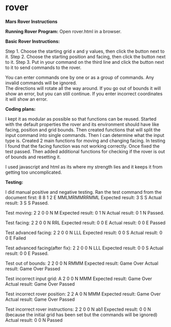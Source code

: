 # rover
**Mars Rover Instructions**

**Running Rover Program:**
Open rover.html in a browser.

**Basic Rover Instructions:**

Step 1. Choose the starting grid x and y values, then click the button next to it.
Step 2. Choose the starting position and facing, then click the button next to it.
Step 3. Put in your command on the third line and click the button next to it to send commands to the rover.

You can enter commands one by one or as a group of commands.
Any invalid commands will be ignored.  
The directions will rotate all the way around.
If you go out of bounds it will show an error, but you can still continue.
If you enter incorrect coordinates it will show an error.

**Coding plans:**

I kept it as modular as possible so that functions can be reused. 
Started with the default properties the rover and its environment should have like facing, position and grid bounds.
Then created functions that will split the input command into single commands.  Then I can determine what the input type is.
Created 2 main functions for moving and changing facing.  In testing I found that the facing function was not working correctly.  Once fixed the test passed.
Then added additional functions for checking if the rover is out of bounds and resetting it.

I used javascript and html as its where my strength lies and it keeps it from getting too uncomplicated.

**Testing:**

I did manual positive and negative testing.  Ran the test command from the document first:
8 8
1 2 E
MMLMRMMRRMML
Expected result: 3 S S
Actual result: 3 S S
Passed.

Test moving:
2 2
0 0 N
M
Expected result: 0 1 N
Actual result: 0 1 N
Passed.

Test facing:
2 2
0 0 N
RRL
Expected result: 0 0 E
Actual result: 0 0 E
Passed

Test advanced facing:
2 2
0 0 N
LLL
Expected result: 0 0 S
Actual result:  0 0 E
Failed

Test advanced facing(after fix):
2 2
0 0 N
LLL
Expected result: 0 0 S
Actual result:  0 0 E
Passed.

Test out of bounds:
2 2
0 0 N
RMMM
Expected result: Game Over
Actual result: Game Over
Passed 

Test incorrect input grid:
A 2
0 0 N
MMM
Expected result: Game Over
Actual result: Game Over
Passed

Test incorrect rover position:
2 2
A 0 N
MMM
Expected result: Game Over
Actual result: Game Over
Passed

Test incorrect rover instructions:
2 2
0 0 N
ab1
Expected result: 0 0 N (because the initial grid has been set but the commands will be ignored)
Actual result: 0 0 N
Passed








